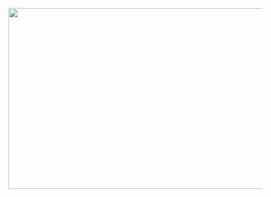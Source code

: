 <p align="center">
<img src="https://user-images.githubusercontent.com/105577199/186624378-d09010a3-9c98-4463-a8c1-339a98ab1aa4.gif" width="640" height ="360">
</p>

<!--
**jackdnguyen/jackdnguyen** is a ✨ _special_ ✨ repository because its `README.md` (this file) appears on your GitHub profile.


- 🔭 I’m currently working on ...
- 🌱 I’m currently learning ...
- 👯 I’m looking to collaborate on ...
- 🤔 I’m looking for help with ...
- 💬 Ask me about ...
- 📫 How to reach me: ...
- 😄 Pronouns: ...
- ⚡ Fun fact: ...
-->
